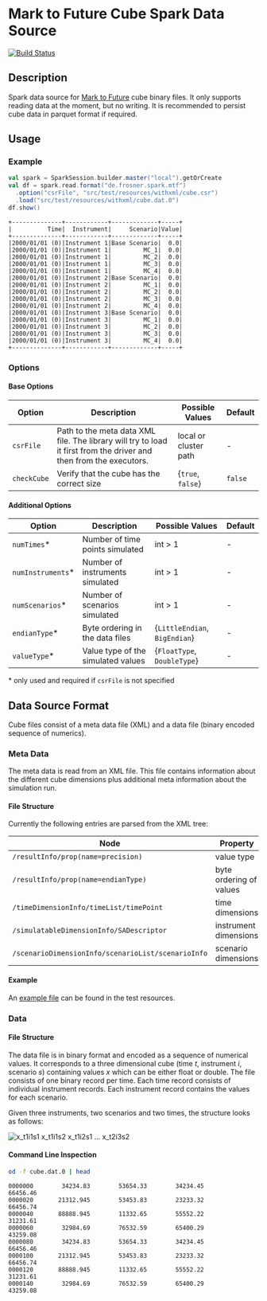 # Mark to Future Cube Spark Data Source

[![Build Status](https://travis-ci.org/FRosner/spark-mtf-cube.svg?branch=master)](https://travis-ci.org/FRosner/spark-mtf-cube)

## Description

Spark data source for [Mark to Future](http://www.cfapubs.org/doi/pdf/10.2469/dig.v31.n1.829) cube binary files.
It only supports reading data at the moment, but no writing.
It is recommended to persist cube data in parquet format if required.

## Usage

### Example

```scala
val spark = SparkSession.builder.master("local").getOrCreate
val df = spark.read.format("de.frosner.spark.mtf")
  .option("csrFile", "src/test/resources/withxml/cube.csr")
  .load("src/test/resources/withxml/cube.dat.0")
df.show()
```

```
+--------------+------------+-------------+-----+
|          Time|  Instrument|     Scenario|Value|
+--------------+------------+-------------+-----+
|2000/01/01 (0)|Instrument 1|Base Scenario|  0.0|
|2000/01/01 (0)|Instrument 1|         MC_1|  0.0|
|2000/01/01 (0)|Instrument 1|         MC_2|  0.0|
|2000/01/01 (0)|Instrument 1|         MC_3|  0.0|
|2000/01/01 (0)|Instrument 1|         MC_4|  0.0|
|2000/01/01 (0)|Instrument 2|Base Scenario|  0.0|
|2000/01/01 (0)|Instrument 2|         MC_1|  0.0|
|2000/01/01 (0)|Instrument 2|         MC_2|  0.0|
|2000/01/01 (0)|Instrument 2|         MC_3|  0.0|
|2000/01/01 (0)|Instrument 2|         MC_4|  0.0|
|2000/01/01 (0)|Instrument 3|Base Scenario|  0.0|
|2000/01/01 (0)|Instrument 3|         MC_1|  0.0|
|2000/01/01 (0)|Instrument 3|         MC_2|  0.0|
|2000/01/01 (0)|Instrument 3|         MC_3|  0.0|
|2000/01/01 (0)|Instrument 3|         MC_4|  0.0|
+--------------+------------+-------------+-----+
```

### Options

#### Base Options

Option | Description | Possible Values | Default
--- | --- | --- | ---
`csrFile` | Path to the meta data XML file. The library will try to load it first from the driver and then from the executors. | local or cluster path | -
`checkCube` | Verify that the cube has the correct size | {`true`, `false`} | `false`

#### Additional Options

Option | Description | Possible Values | Default
--- | --- | --- | ---
`numTimes`* | Number of time points simulated | int > 1 |-
`numInstruments`* | Number of instruments simulated | int > 1 | -
`numScenarios`* | Number of scenarios simulated | int > 1 | -
`endianType`* | Byte ordering in the data files | {`LittleEndian`, `BigEndian`} | -
`valueType`* | Value type of the simulated values | {`FloatType`, `DoubleType`} | -

\* only used and required if `csrFile` is not specified

## Data Source Format

Cube files consist of a meta data file (XML) and a data file (binary encoded sequence of numerics).

### Meta Data

The meta data is read from an XML file. This file contains information about the different cube dimensions plus
additional meta information about the simulation run.

#### File Structure

Currently the following entries are parsed from the XML tree:

Node | Property
--- | ---
`/resultInfo/prop(name=precision)` | value type
`/resultInfo/prop(name=endianType)` | byte ordering of values
`/timeDimensionInfo/timeList/timePoint` | time dimensions
`/simulatableDimensionInfo/SADescriptor` | instrument dimensions
`/scenarioDimensionInfo/scenarioList/scenarioInfo` | scenario dimensions

#### Example

An [example file](src/test/resources/withxml/cube.csr) can be found in the test resources.

### Data

#### File Structure

The data file is in binary format and encoded as a sequence of numerical values.
It corresponds to a three dimensional cube (time _t_, instrument _i_, scenario _s_) containing values _x_ which can be either float or double.
The file consists of one binary record per time.
Each time record consists of individual instrument records.
Each instrument record contains the values for each scenario.

Given three instruments, two scenarios and two times, the structure looks as follows:

![x_t1i1s1 x_t1i1s2 x_t1i2s1 ... x_t2i3s2](http://mathurl.com/jmnj95m.png)

#### Command Line Inspection

```sh
od -f cube.dat.0 | head
```

```
0000000        34234.83        53654.33        34234.45        66456.46
0000020       21312.945        53453.83        23233.32        66456.74
0000040       88888.945        11332.65        55552.22        31231.61
0000060        32984.69        76532.59        65400.29        43259.08
0000080        34234.83        53654.33        34234.45        66456.46
0000100       21312.945        53453.83        23233.32        66456.74
0000120       88888.945        11332.65        55552.22        31231.61
0000140        32984.69        76532.59        65400.29        43259.08
```
